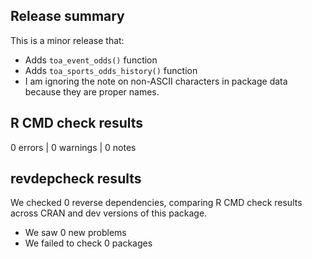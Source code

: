 ## Release summary

This is a minor release that:
* Adds `toa_event_odds()` function
* Adds `toa_sports_odds_history()` function
* I am ignoring the note on non-ASCII characters in package data because they are proper names.

## R CMD check results

0 errors | 0 warnings | 0 notes

## revdepcheck results

We checked 0 reverse dependencies, comparing R CMD check results across CRAN and dev versions of this package.

 * We saw 0 new problems
 * We failed to check 0 packages
